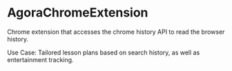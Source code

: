 # AgoraChromeExtension
Chrome extension that accesses the chrome history API to read the browser history. 

Use Case: Tailored lesson plans based on search history, as well as entertainment tracking.
